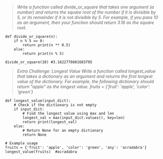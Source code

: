 > *Write a function called divide_or_square that takes one argument (a number) and returns the square root of the number if it is divisible by 5, or its remainder if it is not divisible by 5. For example, if you pass 10 as an argument, then your function should return 3.16 as the square root.*
```
def divide_or_square(n):
    if n % 5 == 0:
        return print(n ** 0.5)
    else:
        return print(n % 5)

divide_or_square(10) #3.1622776601683795
```
> *Extra Challenge: Longest Value
Write a function called longest_value that takes a dictionary as 
an argument and returns the first longest value of the dictionary. 
For example, the following dictionary should return "apple" as the 
longest value.
fruits = {'fruit': 'apple', 'color': 'green'}*

```
def longest_value(input_dict):
    # Check if the dictionary is not empty
    if input_dict:
        # Find the longest value using max and len
        longest_val = max(input_dict.values(), key=len)
        return print(longest_val)
    else:
        # Return None for an empty dictionary
        return None

# Example usage
fruits = {'fruit': 'apple', 'color': 'green', 'any': 'acradabra'}
longest_value(fruits)  #acradabra
```
